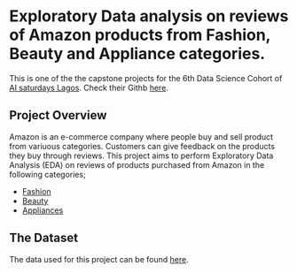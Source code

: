 # Exploratory Data analysis on reviews of Amazon products from Fashion, Beauty and Appliance categories.

This is one of the the capstone projects for the 6th Data Science Cohort of <a href="https://www.aisaturdayslagos.com/" target="_blank">AI saturdays Lagos</a>. Check their Githb [here](https://github.com/AISaturdaysLagos).

## Project Overview
Amazon is an e-commerce company where people buy and sell product from variuous categories. Customers can give feedback on the products they buy through reviews. This project aims to perform Exploratory Data Analysis (EDA) on reviews of products purchased from Amazon in the following categories;
- [Fashion](https://github.com/ahmadbashorun/AI6-amazon-reviews-EDA-project/blob/main/Amazon_Fashio.csv)
- [Beauty](https://github.com/ahmadbashorun/AI6-amazon-reviews-EDA-project/blob/main/beauty.csv)
- [Appliances](https://github.com/ahmadbashorun/AI6-amazon-reviews-EDA-project/blob/main/appliances.csv)

## The Dataset
The data used for this project can be found [here](https://nijianmo.github.io/amazon/index.html).


